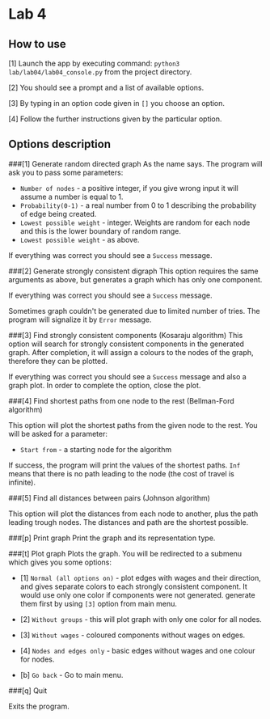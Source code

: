 # Lab 4

## How to use
[1] Launch the app by executing command: `python3 lab/lab04/lab04_console.py` from the project directory.

[2] You should see a prompt and a list of available options.

[3] By typing in an option code given in `[]` you choose an option.

[4] Follow the further instructions given by the particular option.

## Options description

###[1] Generate random directed graph
As the name says. The program will ask you to pass some parameters:

- `Number of nodes` - a positive integer, if you give wrong input it will assume a number is equal to 1.
- `Probability(0-1)` - a real number from 0 to 1 describing the probability of edge being created.
- `Lowest possible weight` - integer. Weights are random for each node and this is the lower boundary of random range. 
- `Lowest possible weight` - as above.

If everything was correct you should see a `Success` message.

###[2] Generate strongly consistent digraph
This option requires the same arguments as above, but generates a graph which has only one component.

If everything was correct you should see a `Success` message.

Sometimes graph couldn't be generated due to limited number of tries. The program will signalize it by `Error` message.

###[3] Find strongly consistent components (Kosaraju algorithm)
This option will search for strongly consistent components in the generated graph. 
After completion, it will assign a colours to the nodes of the graph, therefore they can be plotted.

If everything was correct you should see a `Success` message and also a graph plot.
In order to complete the option, close the plot.

###[4] Find shortest paths from one node to the rest (Bellman-Ford algorithm)

This option will plot the shortest paths from the given node to the rest. 
You will be asked for a parameter:
- `Start from` - a starting node for the algorithm

If success, the program will print the values of the shortest paths.
`Inf` means that there is no path leading to the node (the cost of travel is infinite).

###[5] Find all distances between pairs (Johnson algorithm)

This option will plot the distances from each node to another, plus the path leading trough nodes.
The distances and path are the shortest possible.

###[p] Print graph
Print the graph and its representation type.

###[t] Plot graph
Plots the graph. You will be redirected to a submenu which gives you some options:

- [1] `Normal (all options on)` - plot edges with wages and their direction, and gives separate colors to each strongly consistent component.
It would use only one color if components were not generated. generate them first by using `[3]` option from main menu.

- [2] `Without groups` - this will plot graph with only one color for all nodes.

- [3] `Without wages` - coloured components without wages on edges.

- [4] `Nodes and edges only` - basic edges without wages and one colour for nodes.

- [b] `Go back` - Go to main menu.

###[q] Quit

Exits the program.